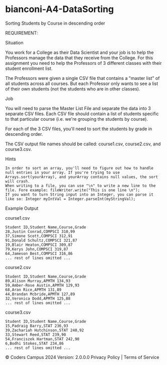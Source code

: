 # bianconi-A4-DataSorting
Sorting Students by Course in descending order

REQUIREMENT:

Situation

You work for a College as their Data Scientist and your job is to help the Professors manage the data that they receive from the College. For this assignment you need to help the Professors of 3 different classes with their student enrollment list. 

The Professors were given a single CSV file that contains a "master list" of all students across all courses. But each Professor only wants to see a list of their own students (not the students who are in other classes).

Job

You will need to parse the Master List File and separate the data into 3 separate CSV files. Each CSV file should contain a list of students specific to that particular course (i.e. we're grouping the students by course). 

For each of the 3 CSV files, you'll need to sort the students by grade in descending order.

The CSV output file names should be called: course1.csv, course2.csv, and course3.csv.

Hints

    In order to sort an array, you'll need to figure out how to handle null entries in your array. If you're trying to use Arrays.sort(yourArray), and yourArray contains null values, the sort will crash. 
    When writing to a file, you can use "\n" to write a new line to the file. Fore example: fileWriter.write("This is one line \n");
    If you want to turn String input into an Integer, you can parse it like so: Integer myIntVal = Integer.parseInt(myStringVal);


Example Output

course1.csv

    Student ID,Student Name,Course,Grade
    28,Justin Conrad,COMPSCI 310,99
    37,Simone Scott,COMPSCI 312,91
    91,Donald Schultz,COMPSCI 321,87
    19,Blair Heaton,COMPSCI 309,87
    79,Kerys John,COMPSCI 319,87
    64,Jameson Best,COMPSCI 316,86
    ... rest of lines omitted ...


course2.csv

    Student ID,Student Name,Course,Grade
    89,Alison Murray,APMTH 134,93
    59,Amber-Rose Austin,APMTH 129,93
    68,Aran Rice,APMTH 131,89
    44,Brandan Mcbride,APMTH 127,89
    32,Veronica Dodd,APMTH 125,88
    ... rest of lines omitted ...


course3.csv

    Student ID,Student Name,Course,Grade
    15,Padraig Barry,STAT 236,93
    39,Zachariah Hutchinson,STAT 240,92
    33,Stewart Reed,STAT 239,90
    54,Franciszek Hartman,STAT 242,90
    6,Bodhi Stokes,STAT 234,86
    ... rest of lines omitted ...


© Coders Campus 2024
Version: 2.0.0.0
Privacy Policy | Terms of Service
